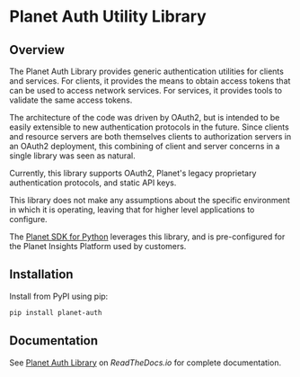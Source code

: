 # Planet Auth Utility Library

## Overview
The Planet Auth Library provides generic authentication utilities for clients
and services.  For clients, it provides the means to obtain access tokens that
can be used to access network services.  For services, it provides tools to
validate the same access tokens.

The architecture of the code was driven by OAuth2, but is intended to be easily
extensible to new authentication protocols in the future.  Since clients
and resource servers are both themselves clients to authorization servers in
an OAuth2 deployment, this combining of client and server concerns in a single
library was seen as natural.

Currently, this library supports OAuth2, Planet's legacy proprietary
authentication protocols, and static API keys.

This library does not make any assumptions about the specific environment in which
it is operating, leaving that for higher level applications to configure.

The [Planet SDK for Python](https://developers.planet.com/docs/pythonclient/)
leverages this library, and is pre-configured for the Planet Insights Platform used
by customers.

## Installation
Install from PyPI using pip:

```bash
pip install planet-auth
```

## Documentation

See [Planet Auth Library](https://planet-auth.readthedocs.io/) on
_ReadTheDocs.io_ for complete documentation.
